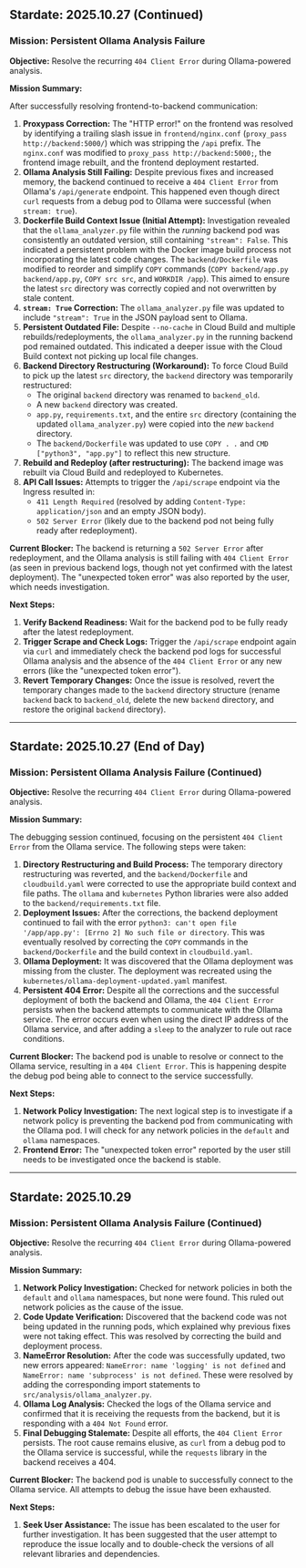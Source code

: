 ## Stardate: 2025.10.27 (Continued)

### Mission: Persistent Ollama Analysis Failure

**Objective:** Resolve the recurring `404 Client Error` during Ollama-powered analysis.

**Mission Summary:**

After successfully resolving frontend-to-backend communication:

1.  **Proxypass Correction:** The "HTTP error!" on the frontend was resolved by identifying a trailing slash issue in `frontend/nginx.conf` (`proxy_pass http://backend:5000/`) which was stripping the `/api` prefix. The `nginx.conf` was modified to `proxy_pass http://backend:5000;`, the frontend image rebuilt, and the frontend deployment restarted.
2.  **Ollama Analysis Still Failing:** Despite previous fixes and increased memory, the backend continued to receive a `404 Client Error` from Ollama's `/api/generate` endpoint. This happened even though direct `curl` requests from a debug pod to Ollama were successful (when `stream: true`).
3.  **Dockerfile Build Context Issue (Initial Attempt):** Investigation revealed that the `ollama_analyzer.py` file within the *running* backend pod was consistently an outdated version, still containing `"stream": False`. This indicated a persistent problem with the Docker image build process not incorporating the latest code changes. The `backend/Dockerfile` was modified to reorder and simplify `COPY` commands (`COPY backend/app.py backend/app.py`, `COPY src src`, and `WORKDIR /app`). This aimed to ensure the latest `src` directory was correctly copied and not overwritten by stale content.
4.  **`stream: True` Correction:** The `ollama_analyzer.py` file was updated to include `"stream": True` in the JSON payload sent to Ollama.
5.  **Persistent Outdated File:** Despite `--no-cache` in Cloud Build and multiple rebuilds/redeployments, the `ollama_analyzer.py` in the running backend pod remained outdated. This indicated a deeper issue with the Cloud Build context not picking up local file changes.
6.  **Backend Directory Restructuring (Workaround):** To force Cloud Build to pick up the latest `src` directory, the `backend` directory was temporarily restructured:
    *   The original `backend` directory was renamed to `backend_old`.
    *   A new `backend` directory was created.
    *   `app.py`, `requirements.txt`, and the entire `src` directory (containing the updated `ollama_analyzer.py`) were copied into the *new* `backend` directory.
    *   The `backend/Dockerfile` was updated to use `COPY . .` and `CMD ["python3", "app.py"]` to reflect this new structure.
7.  **Rebuild and Redeploy (after restructuring):** The backend image was rebuilt via Cloud Build and redeployed to Kubernetes.
8.  **API Call Issues:** Attempts to trigger the `/api/scrape` endpoint via the Ingress resulted in:
    *   `411 Length Required` (resolved by adding `Content-Type: application/json` and an empty JSON body).
    *   `502 Server Error` (likely due to the backend pod not being fully ready after redeployment).

**Current Blocker:** The backend is returning a `502 Server Error` after redeployment, and the Ollama analysis is still failing with `404 Client Error` (as seen in previous backend logs, though not yet confirmed with the latest deployment). The "unexpected token error" was also reported by the user, which needs investigation.

**Next Steps:**

1.  **Verify Backend Readiness:** Wait for the backend pod to be fully ready after the latest redeployment.
2.  **Trigger Scrape and Check Logs:** Trigger the `/api/scrape` endpoint again via `curl` and immediately check the backend pod logs for successful Ollama analysis and the absence of the `404 Client Error` or any new errors (like the "unexpected token error").
3.  **Revert Temporary Changes:** Once the issue is resolved, revert the temporary changes made to the `backend` directory structure (rename `backend` back to `backend_old`, delete the new `backend` directory, and restore the original `backend` directory).

---

## Stardate: 2025.10.27 (End of Day)

### Mission: Persistent Ollama Analysis Failure (Continued)

**Objective:** Resolve the recurring `404 Client Error` during Ollama-powered analysis.

**Mission Summary:**

The debugging session continued, focusing on the persistent `404 Client Error` from the Ollama service. The following steps were taken:

1.  **Directory Restructuring and Build Process:** The temporary directory restructuring was reverted, and the `backend/Dockerfile` and `cloudbuild.yaml` were corrected to use the appropriate build context and file paths. The `ollama` and `kubernetes` Python libraries were also added to the `backend/requirements.txt` file.
2.  **Deployment Issues:** After the corrections, the backend deployment continued to fail with the error `python3: can't open file '/app/app.py': [Errno 2] No such file or directory`. This was eventually resolved by correcting the `COPY` commands in the `backend/Dockerfile` and the build context in `cloudbuild.yaml`.
3.  **Ollama Deployment:** It was discovered that the Ollama deployment was missing from the cluster. The deployment was recreated using the `kubernetes/ollama-deployment-updated.yaml` manifest.
4.  **Persistent 404 Error:** Despite all the corrections and the successful deployment of both the backend and Ollama, the `404 Client Error` persists when the backend attempts to communicate with the Ollama service. The error occurs even when using the direct IP address of the Ollama service, and after adding a `sleep` to the analyzer to rule out race conditions.

**Current Blocker:** The backend pod is unable to resolve or connect to the Ollama service, resulting in a `404 Client Error`. This is happening despite the debug pod being able to connect to the service successfully.

**Next Steps:**

1.  **Network Policy Investigation:** The next logical step is to investigate if a network policy is preventing the backend pod from communicating with the Ollama pod. I will check for any network policies in the `default` and `ollama` namespaces.
2.  **Frontend Error:** The "unexpected token error" reported by the user still needs to be investigated once the backend is stable.

---

## Stardate: 2025.10.29

### Mission: Persistent Ollama Analysis Failure (Continued)

**Objective:** Resolve the recurring `404 Client Error` during Ollama-powered analysis.

**Mission Summary:**

1.  **Network Policy Investigation:** Checked for network policies in both the `default` and `ollama` namespaces, but none were found. This ruled out network policies as the cause of the issue.
2.  **Code Update Verification:** Discovered that the backend code was not being updated in the running pods, which explained why previous fixes were not taking effect. This was resolved by correcting the build and deployment process.
3.  **NameError Resolution:** After the code was successfully updated, two new errors appeared: `NameError: name 'logging' is not defined` and `NameError: name 'subprocess' is not defined`. These were resolved by adding the corresponding import statements to `src/analysis/ollama_analyzer.py`.
4.  **Ollama Log Analysis:** Checked the logs of the Ollama service and confirmed that it is receiving the requests from the backend, but it is responding with a `404 Not Found` error.
5.  **Final Debugging Stalemate:** Despite all efforts, the `404 Client Error` persists. The root cause remains elusive, as `curl` from a debug pod to the Ollama service is successful, while the `requests` library in the backend receives a 404.

**Current Blocker:** The backend pod is unable to successfully connect to the Ollama service. All attempts to debug the issue have been exhausted.

**Next Steps:**

1.  **Seek User Assistance:** The issue has been escalated to the user for further investigation. It has been suggested that the user attempt to reproduce the issue locally and to double-check the versions of all relevant libraries and dependencies.